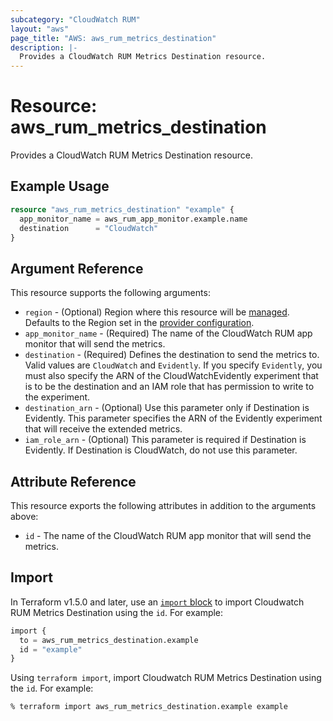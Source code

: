 ```yaml
---
subcategory: "CloudWatch RUM"
layout: "aws"
page_title: "AWS: aws_rum_metrics_destination"
description: |-
  Provides a CloudWatch RUM Metrics Destination resource.
---
```


# Resource: aws_rum_metrics_destination

Provides a CloudWatch RUM Metrics Destination resource.

## Example Usage

```terraform
resource "aws_rum_metrics_destination" "example" {
  app_monitor_name = aws_rum_app_monitor.example.name
  destination      = "CloudWatch"
}
```

## Argument Reference

This resource supports the following arguments:

* `region` - (Optional) Region where this resource will be [managed](https://docs.aws.amazon.com/general/latest/gr/rande.html#regional-endpoints). Defaults to the Region set in the [provider configuration](https://registry.terraform.io/providers/hashicorp/aws/latest/docs#aws-configuration-reference).
* `app_monitor_name` - (Required) The name of the CloudWatch RUM app monitor that will send the metrics.
* `destination` - (Required)  Defines the destination to send the metrics to. Valid values are `CloudWatch` and `Evidently`. If you specify `Evidently`, you must also specify the ARN of the CloudWatchEvidently experiment that is to be the destination and an IAM role that has permission to write to the experiment.
* `destination_arn` - (Optional) Use this parameter only if Destination is Evidently. This parameter specifies the ARN of the Evidently experiment that will receive the extended metrics.
* `iam_role_arn` - (Optional) This parameter is required if Destination is Evidently. If Destination is CloudWatch, do not use this parameter.

## Attribute Reference

This resource exports the following attributes in addition to the arguments above:

* `id` - The name of the CloudWatch RUM app monitor that will send the metrics.

## Import

In Terraform v1.5.0 and later, use an [`import` block](https://developer.hashicorp.com/terraform/language/import) to import Cloudwatch RUM Metrics Destination using the `id`. For example:

```terraform
import {
  to = aws_rum_metrics_destination.example
  id = "example"
}
```

Using `terraform import`, import Cloudwatch RUM Metrics Destination using the `id`. For example:

```console
% terraform import aws_rum_metrics_destination.example example
```
